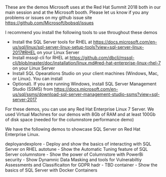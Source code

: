 These are the demos Microsoft uses at the Red Hat Summit 2018 both in our main session and at the Microsoft booth. Please let us know if you any problems or issues on my github issue site https://github.com/Microsoft/bobsql/issues

I recommend you install the following tools to use throughout these demos

- Install the SQL Server tools for RHEL at https://docs.microsoft.com/en-us/sql/linux/sql-server-linux-setup-tools?view=sql-server-linux-2017#RHEL on your Linux Server
- Install mssql-cli for RHEL at https://github.com/dbcli/mssql-cli/blob/master/doc/installation/linux.md#red-hat-enterprise-linux-rhel-7 on your Linux Server
- Install SQL Opearations Studio on your client machines (Windows, Mac, or Linux). You can install 
- Optional). If you are running Windows, install SQL Server Management Studio (SSMS) from https://docs.microsoft.com/en-us/sql/ssms/download-sql-server-management-studio-ssms?view=sql-server-2017

For these demos, you can use any Red Hat Enterprise Linux 7 Server. We used Virtual Machines for our demos with 8Gb of RAM and at least 100Gb of disk space (needed for the columnstore performance demo)

We have the following demos to showcase SQL Server on Red Hat Enterprise Linux. 

deployandexplore - Deploy and show the basics of interacting with SQL Server on RHEL
autotune - Show the Automatic Tuning feature of SQL Server
columnstore - Show the power of Columnstore with PowerBi
security - Show Dynamnic Data Masking and tools for Vulnerabiltiy Assessments and Classificaiton for GDPR
hadr - TBD
container - Show the basics of SQL Server with Docker Containers
